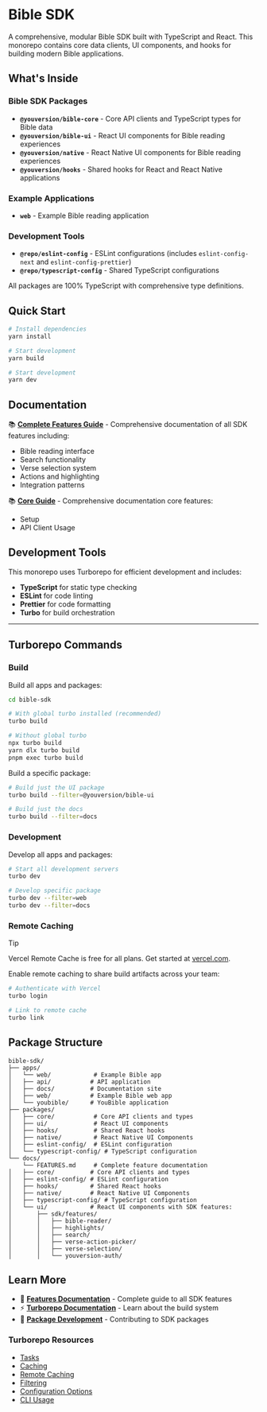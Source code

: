 # Bible SDK

A comprehensive, modular Bible SDK built with TypeScript and React. This monorepo contains core data clients, UI components, and hooks for building modern Bible applications.

## What's Inside

### Bible SDK Packages
- **`@youversion/bible-core`** - Core API clients and TypeScript types for Bible data
- **`@youversion/bible-ui`** - React UI components for Bible reading experiences
- **`@youversion/native`** - React Native UI components for Bible reading experiences
- **`@youversion/hooks`** - Shared hooks for React and React Native applications

### Example Applications
- **`web`** - Example Bible reading application

### Development Tools
- **`@repo/eslint-config`** - ESLint configurations (includes `eslint-config-next` and `eslint-config-prettier`)
- **`@repo/typescript-config`** - Shared TypeScript configurations

All packages are 100% TypeScript with comprehensive type definitions.

## Quick Start

```bash
# Install dependencies
yarn install

# Start development
yarn build

# Start development
yarn dev
```

## Documentation

📚 **[Complete Features Guide](./packages/ui/README.md)** - Comprehensive documentation of all SDK features including:
- Bible reading interface
- Search functionality
- Verse selection system
- Actions and highlighting
- Integration patterns

📚 **[Core Guide](./packages/core/README.md)** - Comprehensive documentation core features:
- Setup
- API Client Usage

## Development Tools

This monorepo uses Turborepo for efficient development and includes:
- **TypeScript** for static type checking
- **ESLint** for code linting
- **Prettier** for code formatting
- **Turbo** for build orchestration

---

## Turborepo Commands

### Build
Build all apps and packages:

```bash
cd bible-sdk

# With global turbo installed (recommended)
turbo build

# Without global turbo
npx turbo build
yarn dlx turbo build
pnpm exec turbo build
```

Build a specific package:

```bash
# Build just the UI package
turbo build --filter=@youversion/bible-ui

# Build just the docs
turbo build --filter=docs
```

### Development
Develop all apps and packages:

```bash
# Start all development servers
turbo dev

# Develop specific package
turbo dev --filter=web
turbo dev --filter=docs
```

### Remote Caching

> [!TIP]
> Vercel Remote Cache is free for all plans. Get started at [vercel.com](https://vercel.com).

Enable remote caching to share build artifacts across your team:

```bash
# Authenticate with Vercel
turbo login

# Link to remote cache
turbo link
```

## Package Structure

```
bible-sdk/
├── apps/
│   └── web/            # Example Bible app
│   ├── api/           # API application
│   ├── docs/          # Documentation site
│   ├── web/           # Example Bible web app
│   └── youbible/      # YouBible application
├── packages/
│   ├── core/           # Core API clients and types
│   ├── ui/             # React UI components
│   ├── hooks/          # Shared React hooks
│   ├── native/         # React Native UI Components
│   ├── eslint-config/  # ESLint configuration
│   └── typescript-config/ # TypeScript configuration
└── docs/
    └── FEATURES.md     # Complete feature documentation
│   ├── core/          # Core API clients and types
│   ├── eslint-config/ # ESLint configuration
│   ├── hooks/         # Shared React hooks
│   ├── native/        # React Native UI Components
│   ├── typescript-config/ # TypeScript configuration
│   └── ui/            # React UI components with SDK features:
│       ├── sdk/features/
│       │   ├── bible-reader/
│       │   ├── highlights/
│       │   ├── search/
│       │   ├── verse-action-picker/
│       │   ├── verse-selection/
│       │   └── youversion-auth/
```

## Learn More

- 📖 **[Features Documentation](./docs/FEATURES.md)** - Complete guide to all SDK features
- ⚡ **[Turborepo Documentation](https://turborepo.com/docs)** - Learn about the build system
- 🔧 **[Package Development](./packages/README.md)** - Contributing to SDK packages

### Turborepo Resources
- [Tasks](https://turborepo.com/docs/core-concepts/tasks)
- [Caching](https://turborepo.com/docs/core-concepts/caching)
- [Remote Caching](https://turborepo.com/docs/core-concepts/remote-caching)
- [Filtering](https://turborepo.com/docs/core-concepts/filtering)
- [Configuration Options](https://turborepo.com/docs/reference/configuration)
- [CLI Usage](https://turborepo.com/docs/reference/cli)

